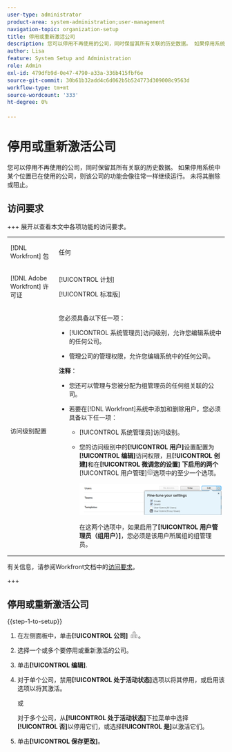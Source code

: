 ```yaml
---
user-type: administrator
product-area: system-administration;user-management
navigation-topic: organization-setup
title: 停用或重新激活公司
description: 您可以停用不再使用的公司，同时保留其所有关联的历史数据。 如果停用系统中某个位置已在使用的公司，则该公司的功能会像往常一样继续运行。 未将其删除或阻止。
author: Lisa
feature: System Setup and Administration
role: Admin
exl-id: 479dfb9d-0e47-4790-a33a-336b415fbf6e
source-git-commit: 30b61b32add4c6d062b5b524773d309008c9563d
workflow-type: tm+mt
source-wordcount: '333'
ht-degree: 0%

---
```


# 停用或重新激活公司

<!--<span class="preview">The highlighted information on this page refers to functionality not yet generally available. It is available only in the Preview Sandbox environment, and is being released in a phased rollout to Production.</span>-->

您可以停用不再使用的公司，同时保留其所有关联的历史数据。 如果停用系统中某个位置已在使用的公司，则该公司的功能会像往常一样继续运行。 未将其删除或阻止。

## 访问要求

+++ 展开以查看本文中各项功能的访问要求。

<table style="table-layout:auto">
 <tbody> 
  <tr> 
   <td> <p>[!DNL Workfront] 包</p> </td> 
   <td><p>任何</p>
   </td> 
  </tr> 
  <tr> 
   <td> <p>[!DNL Adobe Workfront] 许可证</p> </td> 
   <td><p>[!UICONTROL 计划]</p>
   <p>[!UICONTROL 标准版]</p>
   </td> 
  </tr>
  <tr> 
   <td>访问级别配置</td> 
  <td> <p>您必须具备以下任一项：</p> 
    <ul> 
     <li> <p>[!UICONTROL 系统管理员]访问级别，允许您编辑系统中的任何公司。</p> </li> 
     <li> <p>管理公司的管理权限，允许您编辑系统中的任何公司。</p> </li> 
    </ul> <p><b>注释</b>：  
     <ul> 
      <li> <p>您还可以管理与您被分配为组管理员的任何组关联的公司。</p> </li> 
      <li> <p>若要在[!DNL Workfront]系统中添加和删除用户，您必须具备以下任一项：</p> 
       <ul> 
        <li> <p>[!UICONTROL 系统管理员]访问级别。 </p> </li> 
        <li> <p>您的访问级别中的<b>[!UICONTROL 用户]</b>设置配置为<b>[!UICONTROL 编辑]</b>访问权限，且<b>[!UICONTROL 创建]</b>和在<b>[!UICONTROL 微调您的设置]</b> <b>下启用的两个</b>[!UICONTROL 用户管理]<img src="assets/gear-icon-in-access-levels.png">选项中的至少一个选项。 </p> <p> <img src="assets/access-req-users.png"> </p> <p>在这两个选项中，如果启用了<b>[!UICONTROL 用户管理员（组用户）]</b>，您必须是该用户所属组的组管理员。</p> </li> 
       </ul>
       </li> 
     </ul> </p> </td>
  </tr> 
 </tbody> 
</table>

有关信息，请参阅Workfront文档中的[访问要求](/help/quicksilver/administration-and-setup/add-users/access-levels-and-object-permissions/access-level-requirements-in-documentation.md)。

+++

## 停用或重新激活公司

{{step-1-to-setup}}

1. 在左侧面板中，单击&#x200B;**[!UICONTROL 公司]** ![公司图标](assets/companies-icon-left-panel.png)。

1. 选择一个或多个要停用或重新激活的公司。
1. 单击&#x200B;**[!UICONTROL 编辑]**.<!--MAKE THIS A SEPARATE NUMBERED LINE<span class="preview">In the Preview environment, disable the **[!UICONTROL Is Active]** option to deactivate it, or enable the option to activate it.</span>-->
1. &#x200B;<!--In the Production environment, -->对于单个公司，禁用&#x200B;**[!UICONTROL 处于活动状态]**&#x200B;选项以将其停用，或启用该选项以将其激活。

   或

   对于多个公司，从&#x200B;**[!UICONTROL 处于活动状态]**&#x200B;下拉菜单中选择&#x200B;**[!UICONTROL 否]**&#x200B;以停用它们，或选择&#x200B;**[!UICONTROL 是]**&#x200B;以激活它们。

1. 单击&#x200B;**[!UICONTROL 保存更改]**。
